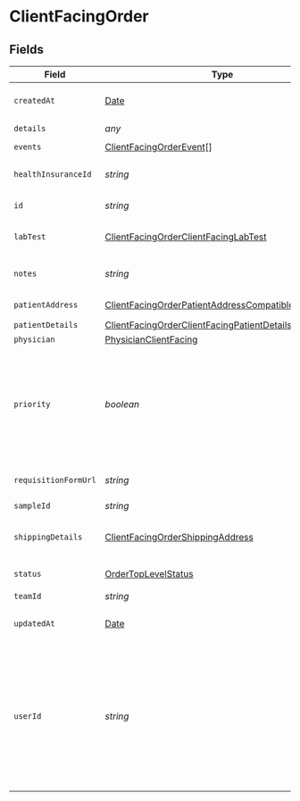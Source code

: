 # ClientFacingOrder


## Fields

| Field                                                                                                                                                       | Type                                                                                                                                                        | Required                                                                                                                                                    | Description                                                                                                                                                 |
| ----------------------------------------------------------------------------------------------------------------------------------------------------------- | ----------------------------------------------------------------------------------------------------------------------------------------------------------- | ----------------------------------------------------------------------------------------------------------------------------------------------------------- | ----------------------------------------------------------------------------------------------------------------------------------------------------------- |
| `createdAt`                                                                                                                                                 | [Date](https://developer.mozilla.org/en-US/docs/Web/JavaScript/Reference/Global_Objects/Date)                                                               | :heavy_check_mark:                                                                                                                                          | When your order was created                                                                                                                                 |
| `details`                                                                                                                                                   | *any*                                                                                                                                                       | :heavy_check_mark:                                                                                                                                          | N/A                                                                                                                                                         |
| `events`                                                                                                                                                    | [ClientFacingOrderEvent](../../models/shared/clientfacingorderevent.md)[]                                                                                   | :heavy_check_mark:                                                                                                                                          | N/A                                                                                                                                                         |
| `healthInsuranceId`                                                                                                                                         | *string*                                                                                                                                                    | :heavy_minus_sign:                                                                                                                                          | Vital ID of the health insurance.                                                                                                                           |
| `id`                                                                                                                                                        | *string*                                                                                                                                                    | :heavy_check_mark:                                                                                                                                          | The Vital Order ID                                                                                                                                          |
| `labTest`                                                                                                                                                   | [ClientFacingOrderClientFacingLabTest](../../models/shared/clientfacingorderclientfacinglabtest.md)                                                         | :heavy_check_mark:                                                                                                                                          | The Vital Test associated with the order                                                                                                                    |
| `notes`                                                                                                                                                     | *string*                                                                                                                                                    | :heavy_minus_sign:                                                                                                                                          | Notes associated with the order                                                                                                                             |
| `patientAddress`                                                                                                                                            | [ClientFacingOrderPatientAddressCompatible](../../models/shared/clientfacingorderpatientaddresscompatible.md)                                               | :heavy_minus_sign:                                                                                                                                          | Patient Address                                                                                                                                             |
| `patientDetails`                                                                                                                                            | [ClientFacingOrderClientFacingPatientDetailsCompatible](../../models/shared/clientfacingorderclientfacingpatientdetailscompatible.md)                       | :heavy_minus_sign:                                                                                                                                          | Patient Details                                                                                                                                             |
| `physician`                                                                                                                                                 | [PhysicianClientFacing](../../models/shared/physicianclientfacing.md)                                                                                       | :heavy_minus_sign:                                                                                                                                          | N/A                                                                                                                                                         |
| `priority`                                                                                                                                                  | *boolean*                                                                                                                                                   | :heavy_minus_sign:                                                                                                                                          | Defines whether order is priority or not. Only available for Labcorp. For Labcorp, this corresponds to a STAT order.                                        |
| `requisitionFormUrl`                                                                                                                                        | *string*                                                                                                                                                    | :heavy_minus_sign:                                                                                                                                          | DEPRECATED. Requistion form url.                                                                                                                            |
| `sampleId`                                                                                                                                                  | *string*                                                                                                                                                    | :heavy_minus_sign:                                                                                                                                          | Sample ID                                                                                                                                                   |
| `shippingDetails`                                                                                                                                           | [ClientFacingOrderShippingAddress](../../models/shared/clientfacingordershippingaddress.md)                                                                 | :heavy_minus_sign:                                                                                                                                          | Shipping Details. For unregistered testkit orders.                                                                                                          |
| `status`                                                                                                                                                    | [OrderTopLevelStatus](../../models/shared/ordertoplevelstatus.md)                                                                                           | :heavy_minus_sign:                                                                                                                                          | An enumeration.                                                                                                                                             |
| `teamId`                                                                                                                                                    | *string*                                                                                                                                                    | :heavy_check_mark:                                                                                                                                          | Your team id.                                                                                                                                               |
| `updatedAt`                                                                                                                                                 | [Date](https://developer.mozilla.org/en-US/docs/Web/JavaScript/Reference/Global_Objects/Date)                                                               | :heavy_check_mark:                                                                                                                                          | When your order was last updated.                                                                                                                           |
| `userId`                                                                                                                                                    | *string*                                                                                                                                                    | :heavy_check_mark:                                                                                                                                          | User id returned by vital create user request. This id should be stored in your database against the user and used for all interactions with the vital api. |